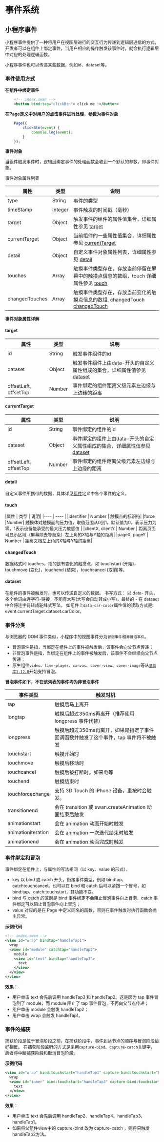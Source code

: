 # 事件系统

## 小程序事件

小程序事件提供了一种将用户在视图层进行的交互行为传递到逻辑层通信的方式，开发者可以在组件上绑定事件，当用户相应的操作触发该事件时，就会执行逻辑层中对应的处理逻辑函数。

小程序事件也可以传递某些数据，例如id、dataset等。


### 事件使用方式

**在组件中绑定事件**

```xml
    <!-- index.swan -->
    <button bind:tap="clickBtn"> click me !</button>
```

**在Page定义中对用户的点击事件进行处理，参数为事件对象**

```js
    Page({
        clickBtn(event) {
            console.log(event);
        }
    });
```

**事件对象**

当组件触发事件时，逻辑层绑定事件的处理函数会收到一个默认的参数，即事件对象。

事件对象属性列表

|属性 | 类型  |  说明|
|---- | ---- |---- |
|type  |  String | 事件的类型|
|timeStamp |  Integer | 事件触发的时间戳（毫秒）|
|target | Object | 触发事件的组件的属性值集合，详细属性参见 [target](./#target) |
|currentTarget |  Object | 当前组件的一些属性值集合，详细属性参见 [currentTarget](./#currentTarget) |
|detail | Object | 自定义事件对象属性列表，详细属性参见 [detail](./#detail)|
|touches |  Array   | 触摸事件类型存在，存放当前停留在屏幕中的触摸点信息的数组，touch 详细属性参见 [touch](./#touch) |
|changedTouches |  Array   | 触摸事件类型存在，存放当前变化的触摸点信息的数组, changedTouch [changedTouch](./#changedTouch)  |


**事件对象属性详解**

#### target

|属性 |类型 | 说明 |
|---- |---- |---- |
| id | String | 触发事件组件的id |
| dataset | Object | 触发事件组件上由data-开头的自定义属性组成的集合，详细属性值参见 [dataset](./#dataset) |
| offsetLeft， offsetTop | Number | 事件绑定的组件距离父级元素左边缘与上边缘的距离 |

#### currentTarget

|属性 |类型 | 说明 |
|---- |---- |---- |
| id | String | 事件绑定的组件的id |
| dataset | Object | 事件绑定的组件上由data-开头的自定义属性组成的集合，详细属性值参见 [dataset](./#dataset) |
| offsetLeft， offsetTop | Number | 事件绑定的组件距离父级元素左边缘与上边缘的距离 |

#### detail

自定义事件所携带的数据，具体详见[组件](https://smartprogram.baidu.com/docs/develop/component/componetlist/)定义中各个事件的定义。

#### touch

|属性 | 类型  |  说明|
|---- | ---- |
|identifier | Number | 触摸点的标识符|
|force |Number| 触摸体对触摸面的压力值，取值范围从0到1，默认值为0，表示压力为零，1表示设备能承受的最大压力敏感值 |
|clientX, clientY  |  Number | 距离页面可显示区域（屏幕除去导航条）左上角的X轴与Y轴的距离|
|pageX, pageY |   Number | 距离文档左上角的X轴与Y轴的距离|

#### changedTouch

数据格式同 touches，指的是有变化的触摸点，如 touchstart (开始)，touchmove (变化)，touchend (结束)，touchcancel (取消)等。

#### dataset

在组件的事件被触发时，也可以传递自定义的数据。
书写方式： 以 data- 开头，多个单词由连字符-链接，不能有大写(大写会自动转成小写)，最终的 - 在 dataset 中会将连字符转成驼峰式写法。
如组件上`data-car-color`属性值的读取方式是: event.currentTarget.dataset.carColor。


### 事件分类

与浏览器的 DOM 事件类似，小程序中的视图事件分为`冒泡事件`和`非冒泡事件`。

* 冒泡事件是指，当绑定在组件上的事件被触发后，该事件会向父节点传递；
* 非冒泡事件是指，当绑定在组件上的事件被触发后，该事件不会继续向父节点传递；
* 原生组件`video`、`live-player`、`canvas`、`cover-view`、`cover-image`等从[`基础库1.12.0`](https://smartprogram.baidu.com/docs/develop/swan/compatibility/)开始支持冒泡。

**冒泡事件如下，不在该列表的事件均为非冒泡事件**

|事件类型 |触发时机 |
|---- | ---- |
|tap | 触摸后马上离开  |
|longtap | 触摸后超过350ms再离开（推荐使用 longpress 事件代替）  |
|longpress | 触摸后超过350ms再离开，如果是指定了事件回调函数并触发了这个事件，tap 事件将不被触发  |
|touchstart  |  触摸开始时    |
|touchmove  |   触摸后移动时 |
|touchcancel  | 触摸后被打断时，如来电等  |
|touchend  |    触摸结束时|
|touchforcechange|支持 3D Touch 的 iPhone 设备，重按时会触发。|
|transitionend  | 会在 transition 或 swan.createAnimation 动画结束后触发 |
|animationstart  | 会在 animation 动画开始时触发 |
|animationiteration  | 会在 animation 一次迭代结束时触发   |
|animationend  |  会在 animation 动画完成时触发 |


### 事件绑定和冒泡
事件绑定在组件上，与属性的写法相同（以 key、value 的形式）。

- key 以 bind 或 catch 开头，衔接事件类型，例如 bindtap、catchtouchcancel。也可以在 bind 和 catch 后可以紧跟一个冒号，如 bind:tap、catch:touchstart，其功能不变。
- bind 与 catch 的区别是 bind 事件绑定不会阻止冒泡事件向上冒泡，catch 事件绑定可以阻止冒泡事件向上冒泡；
- value 对应的是在 Page 中定义同名的函数，否则在事件触发时执行函数会抛出异常。


**示例代码**

```xml
<!-- index.swan -->
<view id="wrap" bindtap="handleTap1">
  wrap
  <view id="module" catchtap="handleTap2">
    module
    <view id="text" bindtap="handleTap3">
      text
    </view>
  </view>
</view>
```

**效果**：
* 用户单击 text 会先后调用 handleTap3 和 handleTap2。这是因为 tap 事件冒泡到了 module，而 module 阻止了 tap 事件冒泡，不再向父节点传递；
* 用户单击 module 会触发 handleTap2；
* 用户单击 wrap 会触发 handleTap1。


### 事件的捕获

捕获阶段是位于冒泡阶段之前，在捕获阶段中，事件到达节点的顺序与冒泡阶段恰好相反。
在捕获阶段监听的方式是采用`capture-bind`、`capture-catch`关键字，后者将中断捕获阶段和取消冒泡阶段。

**示例代码**

```xml
<view id="wrap" bind:touchstart="handleTap1" capture-bind:touchstart="handleTap2">
  wrap
  <view id="inner" bind:touchstart="handleTap3" capture-bind:touchstart="handleTap4">
    text
  </view>
</view>
```

**效果**：

- 用户单击 text 会先后调用 handleTap2、handleTap4、handleTap3、handleTap1。
- 如果将父组件view中的 capture-bind 改为 capture-catch ，则将只触发handleTap2方法。

